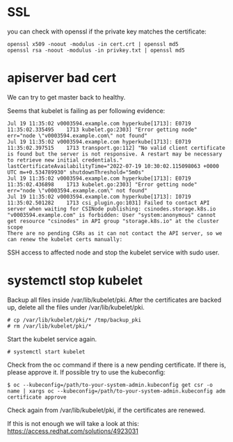 # SSL

you can check with openssl if the private key matches the certificate:

```
openssl x509 -noout -modulus -in cert.crt | openssl md5
openssl rsa -noout -modulus -in privkey.txt | openssl md5
```


# apiserver bad cert

We can try to get master back to healthy.


Seems that kubelet is failing as per following evidence:

```
Jul 19 11:35:02 v0003594.example.com hyperkube[1713]: E0719 11:35:02.335495    1713 kubelet.go:2303] "Error getting node" err="node \"v0003594.example.com\" not found"
Jul 19 11:35:02 v0003594.example.com hyperkube[1713]: E0719 11:35:02.397515    1713 transport.go:112] "No valid client certificate is found but the server is not responsive. A restart may be necessary to retrieve new initial credentials." lastCertificateAvailabilityTime="2022-07-19 10:30:02.115098063 +0000 UTC m=+0.534789930" shutdownThreshold="5m0s"
Jul 19 11:35:02 v0003594.example.com hyperkube[1713]: E0719 11:35:02.436898    1713 kubelet.go:2303] "Error getting node" err="node \"v0003594.example.com\" not found"
Jul 19 11:35:02 v0003594.example.com hyperkube[1713]: I0719 11:35:02.501282    1713 csi_plugin.go:1031] Failed to contact API server when waiting for CSINode publishing: csinodes.storage.k8s.io "v0003594.example.com" is forbidden: User "system:anonymous" cannot get resource "csinodes" in API group "storage.k8s.io" at the cluster scope
There are no pending CSRs as it can not contact the API server, so we can renew the kubelet certs manually:
```

SSH access to affected node and stop the kubelet service with sudo user.

# systemctl stop kubelet

Backup all files inside /var/lib/kubelet/pki. After the certificates are backed up, delete all the files under /var/lib/kubelet/pki.

```
# cp /var/lib/kubelet/pki/* /tmp/backup_pki
# rm /var/lib/kubelet/pki/*
```

Start the kubelet service again.

```
# systemctl start kubelet
```

Check from the oc command if there is a new pending certificate. If there is, please approve it. If possible try to use the kubeconfig:

```
$ oc --kubeconfig=/path/to-your-system-admin.kubeconfig get csr -o name | xargs oc --kubeconfig=/path/to-your-system-admin.kubeconfig adm certificate approve
```

Check again from /var/lib/kubelet/pki, if the certificates are renewed.

If this is not enough we will take a look at this: https://access.redhat.com/solutions/4923031